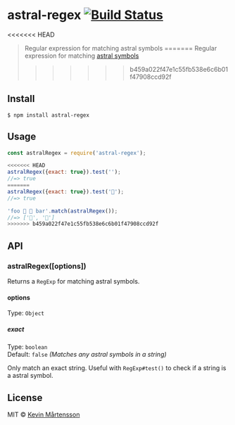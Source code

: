 # astral-regex [![Build Status](https://travis-ci.org/kevva/astral-regex.svg?branch=master)](https://travis-ci.org/kevva/astral-regex)

<<<<<<< HEAD
> Regular expression for matching astral symbols
=======
> Regular expression for matching [astral symbols](https://everything2.com/title/astral+plane)
>>>>>>> b459a022f47e1c55fb538e6c6b01f47908ccd92f


## Install

```
$ npm install astral-regex
```


## Usage

```js
const astralRegex = require('astral-regex');

<<<<<<< HEAD
astralRegex({exact: true}).test('');
//=> true
=======
astralRegex({exact: true}).test('🦄');
//=> true

'foo 🦄 💩 bar'.match(astralRegex());
//=> ['🦄', '💩']
>>>>>>> b459a022f47e1c55fb538e6c6b01f47908ccd92f
```


## API

### astralRegex([options])

Returns a `RegExp` for matching astral symbols.

#### options

Type: `Object`

##### exact

Type: `boolean`<br>
Default: `false` *(Matches any astral symbols in a string)*

Only match an exact string. Useful with `RegExp#test()` to check if a string is a astral symbol.


## License

MIT © [Kevin Mårtensson](https://github.com/kevva)
